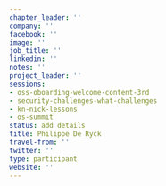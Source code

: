 ```yaml
---
chapter_leader: ''
company: ''
facebook: ''
image: ''
job_title: ''
linkedin: ''
notes: ''
project_leader: ''
sessions:
- oss-oboarding-welcome-content-3rd
- security-challenges-what-challenges
- kn-nick-lessons
- os-summit
status: add details
title: Philippe De Ryck
travel-from: ''
twitter: ''
type: participant
website: ''
---
```


<!-- put more details about participant here -->